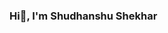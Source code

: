 ### Hi👋, I'm Shudhanshu Shekhar

<!--
**ShudhanshuShekhar123/ShudhanshuShekhar123** is a ✨ _special_ ✨ repository because its `README.md` (this file) appears on your GitHub profile.

Here are some ideas to get you started:


- 🌱  I’m currently learning M.E.R.N
- 💬  Ask me about React,CSS,HTML,Javacript
- 📫 How to reach me shudhanshuraz01@gmail.com
- 😄 Pronouns: ...
- ⚡ Fun fact: ...
-->
